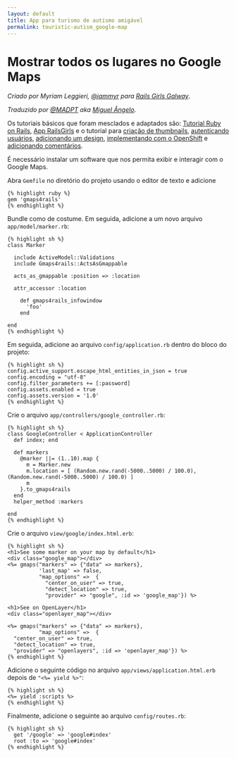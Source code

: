 ```yaml
---
layout: default
title: App para turismo de autismo amigável
permalink: touristic-autism_google-map
---
```


# Mostrar todos os lugares no Google Maps

*Criado por Myriam Leggieri, [@iammyr](https://twitter.com/iammyr)* *para [Rails Girls Galway](https://github.com/RailsGirlsGalway)*.

*Traduzido por [@MADPT](https://github.com/MADPT) aka [Miguel Ângelo](http://www.miguelangelo.io)*.

Os tutoriais básicos que foram mesclados e adaptados são: [Tutorial Ruby on Rails](http://www.railstutorial.org/book), [App RailsGirls](http://guides.railsgirls.com/app/) e o tutorial para [criação de thumbnails](http://guides.railsgirls.com/thumbnails), [autenticando usuários](http://guides.railsgirls.com/devise/), [adicionando um design](http://guides.railsgirls.com/design), [implementando com o OpenShift](http://guides.railsgirls.com/openshift/) e [adicionando comentários](http://guides.railsgirls.com/commenting).

É necessário instalar um software que nos permita exibir e interagir com o Google Maps.

Abra `Gemfile` no diretório do projeto usando o editor de texto e adicione
```
{% highlight ruby %}
gem 'gmaps4rails'
{% endhighlight %}
```

Bundle como de costume. Em seguida, adicione a um novo arquivo `app/model/marker.rb`:
```
{% highlight sh %}
class Marker

  include ActiveModel::Validations
  include Gmaps4rails::ActsAsGmappable

  acts_as_gmappable :position => :location

  attr_accessor :location

    def gmaps4rails_infowindow
      'foo'
    end

end
{% endhighlight %}
```

Em seguida, adicione ao arquivo `config/application.rb` dentro do bloco do projeto:
```
{% highlight sh %}
config.active_support.escape_html_entities_in_json = true
config.encoding = "utf-8"
config.filter_parameters += [:password]
config.assets.enabled = true
config.assets.version = '1.0'
{% endhighlight %}
```

Crie o arquivo `app/controllers/google_controller.rb`:
```
{% highlight sh %}
class GoogleController < ApplicationController
  def index; end

  def markers
    @marker ||= (1..10).map {
      m = Marker.new
      m.location = [ (Random.new.rand(-5000..5000) / 100.0),(Random.new.rand(-5000..5000) / 100.0) ]
      m
    }.to_gmaps4rails
  end
  helper_method :markers

end
{% endhighlight %}
```


Crie o arquivo `view/google/index.html.erb`:
```
{% highlight sh %}
<h1>See some marker on your map by default</h1>
<div class="google_map"></div>
<%= gmaps("markers" => {"data" => markers},
          'last_map' => false,
          "map_options" =>  {
            "center_on_user" => true,
            "detect_location" => true,
            "provider" => "google", :id => 'google_map'}) %>

<h1>See on OpenLayer</h1>
<div class="openlayer_map"></div>

<%= gmaps("markers" => {"data" => markers},
          "map_options" =>  {
  "center_on_user" => true,
  "detect_location" => true,
  "provider" => "openlayers", :id => 'openlayer_map'}) %>
{% endhighlight %}
```


Adicione o seguinte código no arquivo `app/views/application.html.erb` depois de `"<%= yield %>"`:
```
{% highlight sh %}
<%= yield :scripts %>
{% endhighlight %}
```


Finalmente, adicione o seguinte ao arquivo `config/routes.rb`:
```
{% highlight sh %}
  get '/google' => 'google#index'
  root :to => 'google#index'
{% endhighlight %}
```
